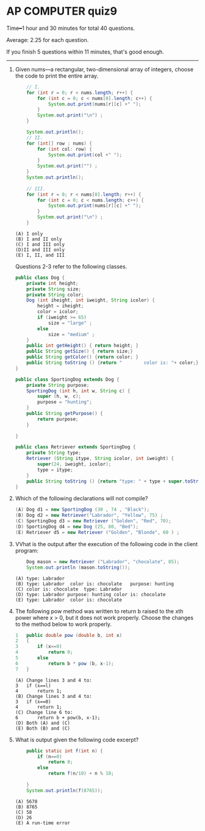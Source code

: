 # AP COMPUTER quiz9
Time&#x2501;1 hour and 30 minutes for total 40 questions.

Average: 2.25 for each question.

If you finish 5 questions within 11 minutes, that's good enough. 

---

1. Given nums—a rectangular, two-dimensional array of integers, choose the code to print the entire array.

	```java
		// I.
		for (int r = 0; r < nums.length; r++) {
			for (int c = 0; c < nums[0].length; c++) {
				System.out.print(nums[r][c] +" ");
			}
			System.out.print("\n") ;
		}

		System.out.println();
		// II.
		for (int[] row : nums) {
			for (int col: row) {
				System.out.print(col +" ");
			}
			System.out.print("") ;
		}
		System.out.println();
		
		// III.
		for (int r = 0; r < nums[0].length; r++) {
			for (int c = 0; c < nums.length; c++) {
				System.out.print(nums[r][c] +" ");
			}
			System.out.print("\n") ;
		}
	```
	```
	(A) I only 
	(B) I and II only
	(C) I and III only 
	(D)II and III only 
	(E) I, II, and III 
	```

    Questions 2-3 refer to the following classes. 

    ```java
    public class Dog {
        private int height; 
        private String size; 
        private String color; 
        Dog (int iheight, int iweight, String icolor) {
            height = iheight; 
            color = icolor;
            if (iweight >= 65)
                size = "large" ; 
            else 
                size = "medium" ;
        }
        public int getHeight() { return height; } 
        public String getSize() { return size;}
        public String getColor() {return color; } 
        public String toString () {return "        color is: "+ color;}
    }

    public class SportingDog extends Dog {
        private String purpose; 
        SportingDog (int h, int w, String c) {
            super (h, w, c);
            purpose = "hunting";
        }
        public String getPurpose() {
            return purpose;
        }
        
    }

    public class Retriever extends SportingDog {
        private String type;
        Retriever (String itype, String icolor, int iweight) {
            super(24, iweight, icolor); 
            type = itype; 
        }
        public String toString () {return "type: " + type + super.toString(); }
    }
    ```
2. Which of the following declarations will not compile?

    ```java
    (A) Dog d1 = new SportingDog (30 , 74 , "Black"); 
    (B) Dog d2 = new Retriever("Labrador", "Yellow", 75) ; 
    (C) SportingDog d3 = new Retriever ("Golden", "Red", 70);
    (D) SportingDog d4 = new Dog (25, 80, "Bed");
    (E) Retriever d5 = new Retriever ("Golden", "Blonde", 60 ) ;
    ```
3. VVhat is the output after the execution of the following code in the client program: 

    ```java
        Dog mason = new Retriever ("Labrador", "chocolate", 85);
        System.out.println (mason.toString());
    ```
    ```
    (A) type: Labrador 
    (B) type: Labrador	color is: chocolate   purpose: hunting
    (C) color is: chocolate  type: Labrador 
    (D) type: Labrador purpose: hunting color is: chocolate 
    (E) type: Labrador 	color is: chocolate 
    ```
4. The following pow method was written to return b raised to the xth power where x > 0, but it does not work properly. Choose the changes to the method below to work properly.

    ```java
    1	public double pow (double b, int x) 
    2	{
    3		if (x==0) 
    4			return 0; 
    5		else
    6			return b * pow (b, x-1); 
    7	}
    ```
    ``` No answer is correct
    (A) Change lines 3 and 4 to: 
    3 	if (x==l) 
    4		return 1; 
    (B) Change lines 3 and 4 to: 
    3 	if (x==0) 
    4		return 1; 
    (C) Change line 6 to: 
    6 		return b + pow(b, x-1);
    (D) Both (A) and (C) 
    (E) Both (B) and (C) 
    ```
5. What is output given the following code excerpt? 

    ```java
        public static int f(int n) {
            if (n==0)
                return 0;
            else 
                return f(n/10) + n % 10; 
                
        }
        System.out.println(f(8765));
    ```
    ```
    (A) 5678 
    (B) 8765 
    (C) 58 
    (D) 26 
    (E) A run-time error 
    ```
